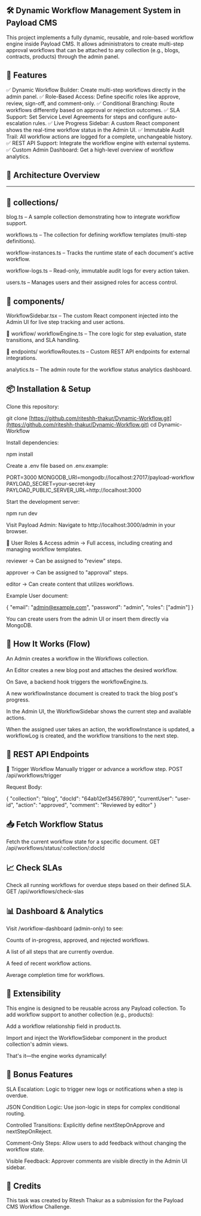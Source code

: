 ## 🛠️ Dynamic Workflow Management System in Payload CMS
This project implements a fully dynamic, reusable, and role-based workflow engine inside Payload CMS. It allows administrators to create multi-step approval workflows that can be attached to any collection (e.g., blogs, contracts, products) through the admin panel.

## 🚀 Features
✅ Dynamic Workflow Builder: Create multi-step workflows directly in the admin panel.
✅ Role-Based Access: Define specific roles like approve, review, sign-off, and comment-only.
✅ Conditional Branching: Route workflows differently based on approval or rejection outcomes.
✅ SLA Support: Set Service Level Agreements for steps and configure auto-escalation rules.
✅ Live Progress Sidebar: A custom React component shows the real-time workflow status in the Admin UI.
✅ Immutable Audit Trail: All workflow actions are logged for a complete, unchangeable history.
✅ REST API Support: Integrate the workflow engine with external systems.
✅ Custom Admin Dashboard: Get a high-level overview of workflow analytics.

## 🧱 Architecture Overview
---

## 📁 collections/
blog.ts – A sample collection demonstrating how to integrate workflow support.

workflows.ts – The collection for defining workflow templates (multi-step definitions).

workflow-instances.ts – Tracks the runtime state of each document's active workflow.

workflow-logs.ts – Read-only, immutable audit logs for every action taken.

users.ts – Manages users and their assigned roles for access control.

## 📁 components/
WorkflowSidebar.tsx – The custom React component injected into the Admin UI for live step tracking and user actions.

📁 workflow/
workflowEngine.ts – The core logic for step evaluation, state transitions, and SLA handling.

📁 endpoints/
workflowRoutes.ts – Custom REST API endpoints for external integrations.

analytics.ts – The admin route for the workflow status analytics dashboard.

## 📦 Installation & Setup
Clone this repository:

git clone [https://github.com/riteshh-thakur/Dynamic-Workflow.git](https://github.com/riteshh-thakur/Dynamic-Workflow.git)
cd Dynamic-Workflow

Install dependencies:

npm install

Create a .env file based on .env.example:

PORT=3000
MONGODB_URI=mongodb://localhost:27017/payload-workflow
PAYLOAD_SECRET=your-secret-key
PAYLOAD_PUBLIC_SERVER_URL=http://localhost:3000

Start the development server:

npm run dev

Visit Payload Admin:
Navigate to http://localhost:3000/admin in your browser.

👤 User Roles & Access
admin → Full access, including creating and managing workflow templates.

reviewer → Can be assigned to "review" steps.

approver → Can be assigned to "approval" steps.

editor → Can create content that utilizes workflows.

Example User document:

{
  "email": "admin@example.com",
  "password": "admin",
  "roles": ["admin"]
}

You can create users from the admin UI or insert them directly via MongoDB.

## 🧪 How It Works (Flow)
An Admin creates a workflow in the Workflows collection.

An Editor creates a new blog post and attaches the desired workflow.

On Save, a backend hook triggers the workflowEngine.ts.

A new workflowInstance document is created to track the blog post's progress.

In the Admin UI, the WorkflowSidebar shows the current step and available actions.

When the assigned user takes an action, the workflowInstance is updated, a workflowLog is created, and the workflow transitions to the next step.

## 📡 REST API Endpoints
🔁 Trigger Workflow
Manually trigger or advance a workflow step.
POST /api/workflows/trigger

Request Body:

{
  "collection": "blog",
  "docId": "64ab12ef34567890",
  "currentUser": "user-id",
  "action": "approved",
  "comment": "Reviewed by editor"
}

## 📥 Fetch Workflow Status
Fetch the current workflow state for a specific document.
GET /api/workflows/status/:collection/:docId

## 📈 Check SLAs
Check all running workflows for overdue steps based on their defined SLA.
GET /api/workflows/check-slas

## 📊 Dashboard & Analytics
Visit /workflow-dashboard (admin-only) to see:

Counts of in-progress, approved, and rejected workflows.

A list of all steps that are currently overdue.

A feed of recent workflow actions.

Average completion time for workflows.

## 🧩 Extensibility
This engine is designed to be reusable across any Payload collection. To add workflow support to another collection (e.g., products):

Add a workflow relationship field in product.ts.

Import and inject the WorkflowSidebar component in the product collection's admin views.

That's it—the engine works dynamically!

## 🎁 Bonus Features
SLA Escalation: Logic to trigger new logs or notifications when a step is overdue.

JSON Condition Logic: Use json-logic in steps for complex conditional routing.

Controlled Transitions: Explicitly define nextStepOnApprove and nextStepOnReject.

Comment-Only Steps: Allow users to add feedback without changing the workflow state.

Visible Feedback: Approver comments are visible directly in the Admin UI sidebar.

## 🧠 Credits
This task was created by Ritesh Thakur as a submission for the Payload CMS Workflow Challenge.

